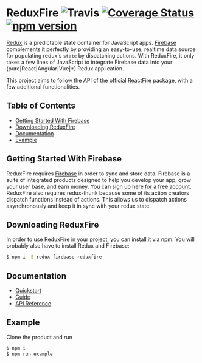 # ReduxFire ![Travis](https://travis-ci.org/ThadeuLuz/reduxfire.svg?branch=master) [![Coverage Status](https://coveralls.io/repos/github/ThadeuLuz/reduxfire/badge.svg)](https://coveralls.io/github/ThadeuLuz/reduxfire) [![npm version](https://badge.fury.io/js/reduxfire.svg)](https://badge.fury.io/js/reduxfire)

[Redux](http://redux.js.org/) is a predictable state container for JavaScript apps. [Firebase](https://firebase.google.com/) complements it perfectly by providing an
easy-to-use, realtime data source for populating redux's `state` by dispatching actions. With ReduxFire, it
only takes a few lines of JavaScript to integrate Firebase data into your (pure|React|Angular|Vue|*) Redux application.

This project aims to follow the API of the official [ReactFire](https://github.com/firebase/reactfire) package, with a few additional functionalities.



## Table of Contents

 * [Getting Started With Firebase](#getting-started-with-firebase)
 * [Downloading ReduxFire](#downloading-reduxfire)
 * [Documentation](#documentation)
 * [Example](#example)
 <!-- * [Release Notes](https://github.com/firebase/reactfire/releases) -->
 <!-- * [Migration Guides](#migration-guides) -->
 <!-- * [Contributing](#contributing) -->


## Getting Started With Firebase

ReduxFire requires [Firebase](https://firebase.google.com/) in order to sync and store data.
Firebase is a suite of integrated products designed to help you develop your app, grow your user
base, and earn money. You can [sign up here for a free account](https://console.firebase.google.com/). ReduxFire also requires redux-thunk because some of its action creators dispatch functions instead of actions. This allows us to dispatch actions asynchronously and keep it in sync with your redux state.

## Downloading ReduxFire

In order to use ReduxFire in your project, you can install it via npm. You will probably also have to install Redux and Firebase:

```bash
$ npm i -S redux firebase reduxfire
```

## Documentation

* [Quickstart](docs/quickstart.md)
* [Guide](docs/guide.md)
* [API Reference](docs/reference.md)

## Example

Clone the product and run

```bash
$ npm i
$ npm run example
```
